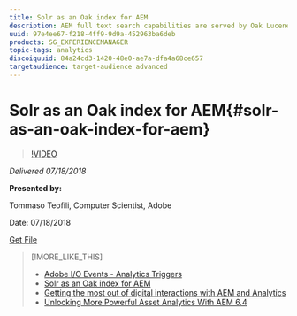 ```yaml
---
title: Solr as an Oak index for AEM
description: AEM full text search capabilities are served by Oak Lucene indexes by default. However AEM can also offload indexing and search to Solr servers / clusters through Oak Solr indexes. In this Gem Session we will dive into some practical real life scenarios where using Solr as an Oak index for AEM makes sense in terms of performance and indexing / search features. 
uuid: 97e4ee67-f218-4ff9-9d9a-452963ba6deb
products: SG_EXPERIENCEMANAGER
topic-tags: analytics
discoiquuid: 84a24cd3-1420-48e0-ae7a-dfa4a68ce657
targetaudience: target-audience advanced
---
```


# Solr as an Oak index for AEM{#solr-as-an-oak-index-for-aem}

>[!VIDEO](https://video.tv.adobe.com/v/23023/?quality=9)

*Delivered 07/18/2018*

**Presented by:**

Tommaso Teofili, Computer Scientist, Adobe

Date: 07/18/2018

[Get File](assets/aem-gems-solr-oakaem-071818.pdf)

<!--
[Get back to the Overview](https://helpx.adobe.com/experience-manager/kt/eseminars/gems/aem-index.html)
-->

>[!MORE_LIKE_THIS]
>
>* [Adobe I/O Events - Analytics Triggers](aem-analytics-triggers.md)
>* [Solr as an Oak index for AEM](solr-as-an-oak-index-for-aem1.md)
>* [Getting the most out of digital interactions with AEM and Analytics](https://helpx.adobe.com/experience-manager/kt/eseminars/ask-the-expert/aem-getting-the-most-out-of-digital-interactions-with-aem-and-analytics.html)
>* [Unlocking More Powerful Asset Analytics With AEM 6.4](https://helpx.adobe.com/experience-manager/kt/eseminars/experience-insider/exp-asset-analytics-64.html)
